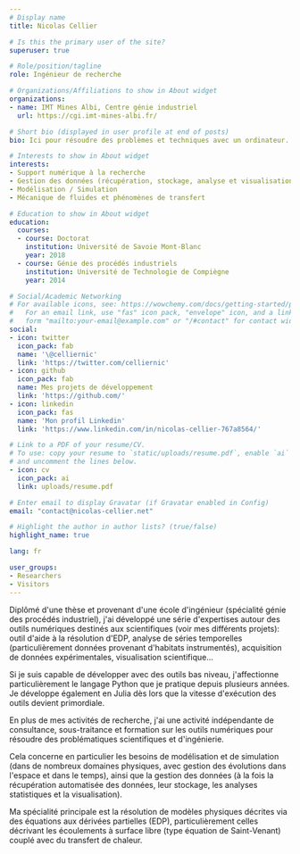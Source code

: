 ```yaml
---
# Display name
title: Nicolas Cellier

# Is this the primary user of the site?
superuser: true

# Role/position/tagline
role: Ingénieur de recherche

# Organizations/Affiliations to show in About widget
organizations:
- name: IMT Mines Albi, Centre génie industriel
  url: https://cgi.imt-mines-albi.fr/

# Short bio (displayed in user profile at end of posts)
bio: Ici pour résoudre des problèmes et techniques avec un ordinateur.

# Interests to show in About widget
interests:
- Support numérique à la recherche
- Gestion des données (récupération, stockage, analyse et visualisation)
- Modélisation / Simulation
- Mécanique de fluides et phénomènes de transfert

# Education to show in About widget
education:
  courses:
  - course: Doctorat
    institution: Université de Savoie Mont-Blanc
    year: 2018
  - course: Génie des procédés industriels
    institution: Université de Technologie de Compiègne
    year: 2014

# Social/Academic Networking
# For available icons, see: https://wowchemy.com/docs/getting-started/page-builder/#icons
#   For an email link, use "fas" icon pack, "envelope" icon, and a link in the
#   form "mailto:your-email@example.com" or "/#contact" for contact widget.
social:
- icon: twitter
  icon_pack: fab
  name: '\@celliernic'
  link: 'https://twitter.com/celliernic'
- icon: github
  icon_pack: fab
  name: Mes projets de développement
  link: 'https://github.com/'
- icon: linkedin
  icon_pack: fas
  name: 'Mon profil Linkedin'
  link: 'https://www.linkedin.com/in/nicolas-cellier-767a8564/'

# Link to a PDF of your resume/CV.
# To use: copy your resume to `static/uploads/resume.pdf`, enable `ai` icons in `params.toml`,
# and uncomment the lines below.
- icon: cv
  icon_pack: ai
  link: uploads/resume.pdf

# Enter email to display Gravatar (if Gravatar enabled in Config)
email: "contact@nicolas-cellier.net"

# Highlight the author in author lists? (true/false)
highlight_name: true

lang: fr

user_groups:
- Researchers
- Visitors
---
```



Diplômé d'une thèse et provenant d'une école d'ingénieur (spécialité génie des
procédés industriel), j'ai développé une série d'expertises autour des outils
numériques destinés aux scientifiques (voir mes différents projets): outil
d'aide à la résolution d'EDP, analyse de séries temporelles (particulièrement
données provenant d'habitats instrumentés), acquisition de données
expérimentales, visualisation scientifique...

Si je suis capable de développer avec des outils bas niveau, j'affectionne
particulièrement le langage Python que je pratique depuis plusieurs années. Je
développe également en Julia dès lors que la vitesse d'exécution des outils
devient primordiale.

En plus de mes activités de recherche, j'ai une activité indépendante de
consultance, sous-traitance et formation sur les outils numériques pour résoudre
des problématiques scientifiques et d'ingénierie.

Cela concerne en particulier les besoins de modélisation et de simulation (dans
de nombreux domaines physiques, avec gestion des évolutions dans l'espace et
dans le temps), ainsi que la gestion des données (à la fois la récupération
automatisée des données, leur stockage, les analyses statistiques et la
visualisation).

Ma spécialité principale est la résolution de modèles physiques décrites via des
équations aux dérivées partielles (EDP), particulièrement celles décrivant les
écoulements à surface libre (type équation de Saint-Venant) couplé avec du
transfert de chaleur.

<!-- {{< icon name="download" pack="fas" >}} Download my {{< staticref "uploads/demo_resume.pdf" "newtab" >}}resumé{{< /staticref >}}. -->
